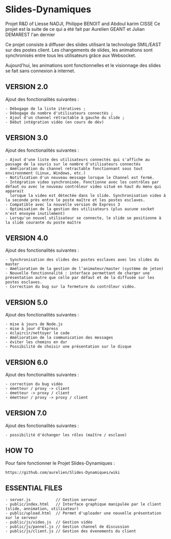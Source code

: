 Slides-Dynamiques 
=================

Projet R&amp;D of Liesse NADJI, Philippe BENOIT and Abdoul karim CISSE
Ce projet est la suite de ce qui a été fait par Aurelien GEANT et Julian DEMAREST l'an dernier

Ce projet consiste à diffuser des slides utilisant la technologie SMIL/EAST sur des postes client.
Les changements de slides, les animations sont synchronisés entre tous les utilisateurs grâce aux Websocket.

Aujourd'hui, les animations sont fonctionnelles et le visionnage des slides se fait sans connexion à internet.
    

VERSION 2.0
---------------------------

Ajout des fonctionalités suivantes :

    - Débogage de la liste itératives ;
    - Débogage du nombre d'utilisateurs connectés ;
    - Ajout d'un channel rétractable à gauche du slide ;
    - Début intégration vidéo (en cours de dév)

VERSION 3.0
----------------------------

Ajout des fonctionalités suivantes :

    - Ajout d'une liste des utilisateurs connectés qui s'affiche au passage de la souris sur le nombre d'utilisateurs connectés
    - Amélioration du channel retractable fonctionnant sous tout environnment (Linux, Windows, etc.)
    - Notification d'un nouveau message lorsque le Channel est fermé.
    - Intégration video synchronisée. Fonctionne avec les contrôles par défaut ou avec le nouveau contrôleur video situé en haut du menu qui apparait    
      lorsque la video est détectée dans le slide. Synchronisation video à la seconde près entre le poste maître et les postes esclaves.
    - Compatible avec la nouvelle version de Express 3 
    - Optimisation de la gestion des utilisateurs (plus aucune socket n'est envoyée inutilement)
    - Lorsqu'un nouvel utilisateur se connecte, le slide se positionne à la slide courante du poste maître
    
VERSION 4.0
----------------------------  

Ajout des fonctionalités suivantes :

    - Synchronisation des slides des postes esclaves avec les slides du master
    - Amélioration de la gestion de l’animateur/master (système de jeton)
    - Nouvelle fonctionnalité : interface permettant de charger une présentation autre que celle par défaut et de la diffusée sur les postes esclaves.
    - Correction du bug sur la fermeture du contrôleur vidéo.
    
VERSION 5.0
----------------------------  

Ajout des fonctionalités suivantes :

    - mise à jours de Node.js
    - mise à jour d'Express
    - éclaircir/nettoyer le code
    - Amélioration de la communication des messages 
    - éviter les chemins en dur 
    - Possibilité de choisir une présentation sur le disque


VERSION 6.0
----------------------------

Ajout des fonctionalités suivantes :

    - correction du bug vidéo
    - émetteur / proxy -> client
    - émetteur -> proxy / client
    - émetteur / proxy -> proxy / client
    

VERSION 7.0
----------------------------  

Ajout des fonctionalités suivantes :

    - possibilité d'échanger les rôles (maître / esclave)
    
    
HOW TO
-----------------------------

Pour faire fonctionner le Projet Slides-Dynamiques :

    https://github.com/aurelien/Slides-Dynamiques/wiki

    
ESSENTIAL FILES
-----------------------------
    - server.js  	      // Gestion serveur
    - public/index.html   // Interface graphique manipulée par le client (slide, annimation, utilisateur)
    - public/upload.html  // Permet d'uploader une nouvelle présentation sur le serveur
    - public/js/video.js  // Gestion vidéo
    - public/js/pannel.js // Gestion channel de discussion
    - public/js/client.js // Gestion des évenements du client
 
